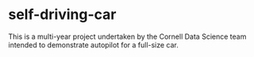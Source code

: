# self-driving-car
This is a multi-year project undertaken by the Cornell Data Science team intended to demonstrate autopilot for a full-size car.
